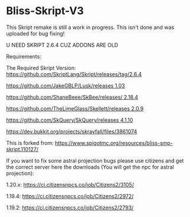 # Bliss-Skript-V3
This Skript remake is still a work in progress. This isn't done and was uploaded for bug fixing!

U NEED SKRIPT 2.6.4 CUZ ADDONS ARE OLD

Requirements:

  The Required Skript Version: https://github.com/SkriptLang/Skript/releases/tag/2.6.4

  [https://github.com/JakeGBLP/Lusk/releases 1.03](https://github.com/JakeGBLP/Lusk/releases/tag/1.0.3)

  [https://github.com/ShaneBeee/SkBee/releases/ 2.18.4](https://github.com/ShaneBeee/SkBee/releases/tag/2.18.4)

  [https://github.com/TheLimeGlass/Skellett/releases 2.0.9](https://github.com/TheLimeGlass/Skellett/releases/tag/2.0.9)

  [ https://github.com/SkQuery/SkQuery/releases 4.1.10](https://github.com/SkQuery/SkQuery/releases/tag/4.1.10)

  https://dev.bukkit.org/projects/skrayfall/files/3861074


  This is forked from: https://www.spigotmc.org/resources/bliss-smp-skript.110127/




If you want to fix some astral projection bugs please use citizens and get the correct server here the downloads (You will get the npc for astral projection):

1.20.x: https://ci.citizensnpcs.co/job/Citizens2/3105/

1.19.4: https://ci.citizensnpcs.co/job/Citizens2/2972/

1.19.2: https://ci.citizensnpcs.co/job/Citizens2/2793/
  
